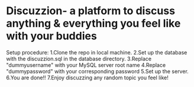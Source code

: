 # Discuzzion- a platform to discuss anything & everything you feel like with your buddies
Setup procedure:
1.Clone the repo in local machine.
2.Set up the database with the discuzzion.sql in the database directory.
3.Replace "dummyusername" with your MySQL server root name
4.Replace "dummypassword" with your corresponding password
5.Set up the server.
6.You are done!!
7.Enjoy discuzzing any random topic you feel like! 

